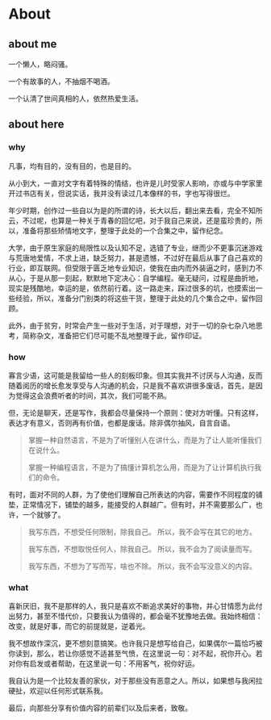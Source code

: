 # About

## about me

一个懒人，略闷骚。

一个有故事的人，不抽烟不喝酒。

一个认清了世间真相的人，依然热爱生活。

## about here

### why

凡事，均有目的，没有目的，也是目的。

从小到大，一直对文字有着特殊的情结，也许是儿时受家人影响，亦或与中学家里开过书店有关，但说实话，我并没有读过几本像样的书，字也写得很烂。

年少时期，创作过一些自以为是的所谓的诗，长大以后，翻出来去看，完全不知所云，不过呢，也算是一种关于青春的回忆吧，对于我自己来说，还是蛮珍贵的，所以，准备将那些矫情地文字，整理于此处的一个合集之中，留作纪念。

大学，由于原生家庭的局限性以及认知不足，选错了专业，继而少不更事沉迷游戏与荒唐地爱情，不求上进，缺乏努力，甚是遗憾，不过好在最后从事了自己喜欢的行业，即互联网。但受限于匮乏地专业知识，使我在由内而外装逼之时，感到力不从心，于是从那一刻起，默默地下定决心：自学编程。毫无疑问，过程是曲折地，现实是残酷地，幸运的是，依然前行着。这一路走来，踩过很多的坑，也摸索出一些经验，所以，准备分门别类的将这些干货，整理于此处的几个集合之中，留作回顾。

此外，由于贫穷，时常会产生一些对于生活，对于理想，对于一切的杂七杂八地思考，简称杂文，准备把它们尽可能不乱地整理于此，留作印证。

### how

寡言少语，这可能是我留给一些人的刻板印象。但其实我并不讨厌与人沟通，反而随着阅历的增长愈发享受与人沟通的机会，只是我不喜欢讲很多废话，首先，是因为觉得这会浪费听者的时间，其次，我们可能不熟。

但，无论是聊天，还是写作，我都会尽量保持一个原则：使对方听懂。只有这样，表达才有意义，否则再有价值，也都是废话。除非偶尔抽风，自言自语。

> 掌握一种自然语言，不是为了听懂别人在讲什么，而是为了让人能听懂我们在说什么。
>
> 掌握一种编程语言，不是为了搞懂计算机怎么用，而是为了让计算机执行我们的命令。

有时，面对不同的人群，为了使他们理解自己所表达的内容，需要作不同程度的铺垫，正常情况下，铺垫的越多，能接受的人群越广。但有时，并不需要那么广，也许，一个就够了。

> 我写东西，不想受任何限制，除我自己。
> 所以，我不会写在其它的地方。
>
> 我写东西，不想取悦任何人，除我自己。
> 所以，我不会为了阅读量而写。
>
> 我写东西，不想为了写而写，啥也不除。
> 所以，我不会写没意义的内容。

### what

喜新厌旧，我不是那样的人，我只是喜欢不断追求美好的事物，并心甘情愿为此付出努力，甚至不惜代价，只要我认为值得的，都会毫不犹豫地去做。我始终相信：改变，就是好事，而它的前提就是，逆着光。

我不想故作深沉，更不想刻意搞笑。也许我只是想写给自己，如果偶尔一篇恰巧被你读到，那么，若让你感觉不适甚至气愤，在这里说一句：对不起，祝你开心。若对你有启发或者帮助，在这里说一句：不用客气，祝你好运。

我自认为是一个比较友善的家伙，对于那些没有恶意之人。所以，如果想与我闲拉硬扯，欢迎以任何形式联系我。

最后，向那些分享有价值内容的前辈们以及后来者，致敬。